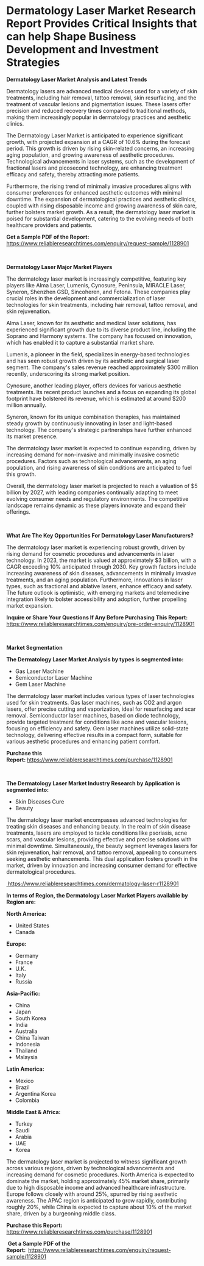 <p><h1>Dermatology Laser Market Research Report Provides Critical Insights that can help Shape Business Development and Investment Strategies</h1></p><p><strong>Dermatology Laser Market Analysis and Latest Trends</strong></p>
<p><p>Dermatology lasers are advanced medical devices used for a variety of skin treatments, including hair removal, tattoo removal, skin resurfacing, and the treatment of vascular lesions and pigmentation issues. These lasers offer precision and reduced recovery times compared to traditional methods, making them increasingly popular in dermatology practices and aesthetic clinics.</p><p>The Dermatology Laser Market is anticipated to experience significant growth, with projected expansion at a CAGR of 10.6% during the forecast period. This growth is driven by rising skin-related concerns, an increasing aging population, and growing awareness of aesthetic procedures. Technological advancements in laser systems, such as the development of fractional lasers and picosecond technology, are enhancing treatment efficacy and safety, thereby attracting more patients. </p><p>Furthermore, the rising trend of minimally invasive procedures aligns with consumer preferences for enhanced aesthetic outcomes with minimal downtime. The expansion of dermatological practices and aesthetic clinics, coupled with rising disposable income and growing awareness of skin care, further bolsters market growth. As a result, the dermatology laser market is poised for substantial development, catering to the evolving needs of both healthcare providers and patients.</p></p>
<p><strong>Get a Sample PDF of the Report:&nbsp;</strong> <a href="https://www.reliableresearchtimes.com/enquiry/request-sample/1128901?utm_campaign=3322&utm_medium=2&utm_source=Github&utm_content=ia&utm_term=13042025&utm_id=dermatology-laser">https://www.reliableresearchtimes.com/enquiry/request-sample/1128901</a></p>
<p>&nbsp;</p>
<p><strong>Dermatology Laser Major Market Players</strong></p>
<p><p>The dermatology laser market is increasingly competitive, featuring key players like Alma Laser, Lumenis, Cynosure, Peninsula, MIRACLE Laser, Syneron, Shenzhen GSD, Sincoheren, and Fotona. These companies play crucial roles in the development and commercialization of laser technologies for skin treatments, including hair removal, tattoo removal, and skin rejuvenation.</p><p>Alma Laser, known for its aesthetic and medical laser solutions, has experienced significant growth due to its diverse product line, including the Soprano and Harmony systems. The company has focused on innovation, which has enabled it to capture a substantial market share.</p><p>Lumenis, a pioneer in the field, specializes in energy-based technologies and has seen robust growth driven by its aesthetic and surgical laser segment. The company's sales revenue reached approximately $300 million recently, underscoring its strong market position.</p><p>Cynosure, another leading player, offers devices for various aesthetic treatments. Its recent product launches and a focus on expanding its global footprint have bolstered its revenue, which is estimated at around $200 million annually.</p><p>Syneron, known for its unique combination therapies, has maintained steady growth by continuously innovating in laser and light-based technology. The company's strategic partnerships have further enhanced its market presence.</p><p>The dermatology laser market is expected to continue expanding, driven by increasing demand for non-invasive and minimally invasive cosmetic procedures. Factors such as technological advancements, an aging population, and rising awareness of skin conditions are anticipated to fuel this growth.</p><p>Overall, the dermatology laser market is projected to reach a valuation of $5 billion by 2027, with leading companies continually adapting to meet evolving consumer needs and regulatory environments. The competitive landscape remains dynamic as these players innovate and expand their offerings.</p></p>
<p>&nbsp;</p>
<p><strong>What Are The Key Opportunities For Dermatology Laser Manufacturers?</strong></p>
<p><p>The dermatology laser market is experiencing robust growth, driven by rising demand for cosmetic procedures and advancements in laser technology. In 2023, the market is valued at approximately $3 billion, with a CAGR exceeding 10% anticipated through 2030. Key growth factors include increasing awareness of skin diseases, advancements in minimally invasive treatments, and an aging population. Furthermore, innovations in laser types, such as fractional and ablative lasers, enhance efficacy and safety. The future outlook is optimistic, with emerging markets and telemedicine integration likely to bolster accessibility and adoption, further propelling market expansion.</p></p>
<p><strong>Inquire or Share Your Questions If Any Before Purchasing This Report:</strong> <a href="https://www.reliableresearchtimes.com/enquiry/pre-order-enquiry/1128901?utm_campaign=3322&utm_medium=2&utm_source=Github&utm_content=ia&utm_term=13042025&utm_id=dermatology-laser">https://www.reliableresearchtimes.com/enquiry/pre-order-enquiry/1128901</a></p>
<p>&nbsp;</p>
<p><strong>Market Segmentation</strong></p>
<p><strong>The Dermatology Laser Market Analysis by types is segmented into:</strong></p>
<p><ul><li>Gas Laser Machine</li><li>Semiconductor Laser Machine</li><li>Gem Laser Machine</li></ul></p>
<p><p>The dermatology laser market includes various types of laser technologies used for skin treatments. Gas laser machines, such as CO2 and argon lasers, offer precise cutting and vaporization, ideal for resurfacing and scar removal. Semiconductor laser machines, based on diode technology, provide targeted treatment for conditions like acne and vascular lesions, focusing on efficiency and safety. Gem laser machines utilize solid-state technology, delivering effective results in a compact form, suitable for various aesthetic procedures and enhancing patient comfort.</p></p>
<p><strong>Purchase this Report:&nbsp;</strong><a href="https://www.reliableresearchtimes.com/purchase/1128901?utm_campaign=3322&utm_medium=2&utm_source=Github&utm_content=ia&utm_term=13042025&utm_id=dermatology-laser">https://www.reliableresearchtimes.com/purchase/1128901</a></p>
<p>&nbsp;</p>
<p><strong>The Dermatology Laser Market Industry Research by Application is segmented into:</strong></p>
<p><ul><li>Skin Diseases Cure</li><li>Beauty</li></ul></p>
<p><p>The dermatology laser market encompasses advanced technologies for treating skin diseases and enhancing beauty. In the realm of skin disease treatments, lasers are employed to tackle conditions like psoriasis, acne scars, and vascular lesions, providing effective and precise solutions with minimal downtime. Simultaneously, the beauty segment leverages lasers for skin rejuvenation, hair removal, and tattoo removal, appealing to consumers seeking aesthetic enhancements. This dual application fosters growth in the market, driven by innovation and increasing consumer demand for effective dermatological procedures.</p></p>
<p><a href="https://www.reliableresearchtimes.com/dermatology-laser-r1128901?utm_campaign=3322&utm_medium=2&utm_source=Github&utm_content=ia&utm_term=13042025&utm_id=dermatology-laser">&nbsp;https://www.reliableresearchtimes.com/dermatology-laser-r1128901</a></p>
<p><strong>In terms of Region, the Dermatology Laser Market Players available by Region are:</strong></p>
<p>
    <p> <strong> North America: </strong>
        <ul>
            <li>United States</li>
            <li>Canada</li>
        </ul>
        </p> 
    <p> <strong> Europe: </strong>
        <ul>
            <li>Germany</li>
            <li>France</li>
            <li>U.K.</li>
            <li>Italy</li>
            <li>Russia</li>
        </ul>
        </p> 
    <p> <strong> Asia-Pacific: </strong>
        <ul>
            <li>China</li>
            <li>Japan</li>
            <li>South Korea</li>
            <li>India</li>
            <li>Australia</li>
            <li>China Taiwan</li>
            <li>Indonesia</li>
            <li>Thailand</li>
            <li>Malaysia</li>
        </ul>
        </p> 
    <p> <strong> Latin America: </strong>
        <ul>
            <li>Mexico</li>
            <li>Brazil</li>
            <li>Argentina Korea</li>
            <li>Colombia</li>
        </ul>
        </p> 
    <p> <strong> Middle East & Africa: </strong>
        <ul>
            <li>Turkey</li>
            <li>Saudi</li>
            <li>Arabia</li>
            <li>UAE</li>
            <li>Korea</li>
        </ul>
    </p>
    </p>
<p><p>The dermatology laser market is projected to witness significant growth across various regions, driven by technological advancements and increasing demand for cosmetic procedures. North America is expected to dominate the market, holding approximately 45% market share, primarily due to high disposable income and advanced healthcare infrastructure. Europe follows closely with around 25%, spurred by rising aesthetic awareness. The APAC region is anticipated to grow rapidly, contributing roughly 20%, while China is expected to capture about 10% of the market share, driven by a burgeoning middle class.</p></p>
<p><strong>Purchase this Report: </strong><a href="https://www.reliableresearchtimes.com/purchase/1128901?utm_campaign=3322&utm_medium=2&utm_source=Github&utm_content=ia&utm_term=13042025&utm_id=dermatology-laser">https://www.reliableresearchtimes.com/purchase/1128901</a></p>
<p>&nbsp;<strong>Get a Sample PDF of the Report:&nbsp;&nbsp;</strong><a href="https://www.reliableresearchtimes.com/enquiry/request-sample/1128901?utm_campaign=3322&utm_medium=2&utm_source=Github&utm_content=ia&utm_term=13042025&utm_id=dermatology-laser">https://www.reliableresearchtimes.com/enquiry/request-sample/1128901</a></p>
<p><strong></strong></p>
<p><p></p><p></p><p></p></p>